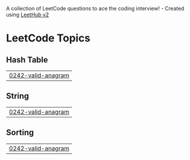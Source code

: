 A collection of LeetCode questions to ace the coding interview! - Created using [LeetHub v2](https://github.com/arunbhardwaj/LeetHub-2.0)
<!---LeetCode Topics Start-->
# LeetCode Topics
## Hash Table
|  |
| ------- |
| [0242-valid-anagram](https://github.com/hraoo/leetcodeSolution/tree/master/0242-valid-anagram) |
## String
|  |
| ------- |
| [0242-valid-anagram](https://github.com/hraoo/leetcodeSolution/tree/master/0242-valid-anagram) |
## Sorting
|  |
| ------- |
| [0242-valid-anagram](https://github.com/hraoo/leetcodeSolution/tree/master/0242-valid-anagram) |
<!---LeetCode Topics End-->